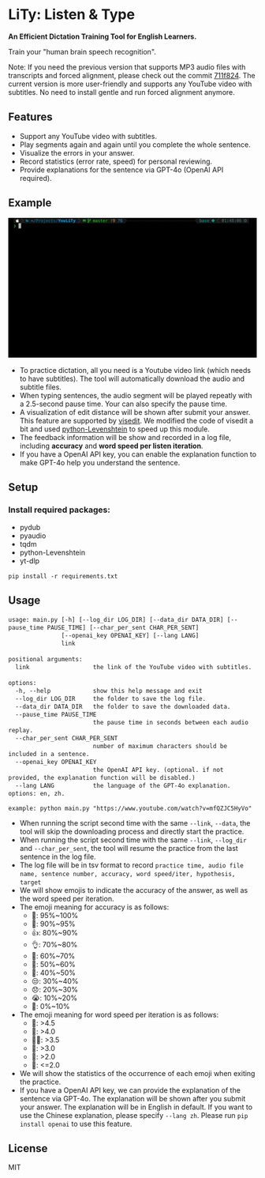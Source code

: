 # LiTy: Listen &amp; Type

**An Efficient Dictation Training Tool for English Learners.**

Train your "human brain speech recognition".

Note: If you need the previous version that supports MP3 audio files with transcripts and forced alignment, please check out the commit [711f824](https://github.com/voidism/LiTy/tree/711f824a9fb799196f0ddc46ad3518191ad4a922). The current version is more user-friendly and supports any YouTube video with subtitles. No need to install gentle and run forced alignment anymore.

## Features
- Support any YouTube video with subtitles.
- Play segments again and again until you complete the whole sentence.
- Visualize the errors in your answer.
- Record statistics (error rate, speed) for personal reviewing.
- Provide explanations for the sentence via GPT-4o (OpenAI API required).

## Example

![usage](LiTy-demo.gif)

- To practice dictation, all you need is a Youtube video link (which needs to have subtitles). The tool will automatically download the audio and subtitle files.
- When typing sentences, the audio segment will be played repeatly with a 2.5-second pause time. Your can also specify the pause time.
- A visualization of edit distance will be shown after submit your answer. This feature are supported by [visedit](https://github.com/ukiuki-satoshi/visedit/). We modified the code of visedit a bit and used [python-Levenshtein](https://github.com/ztane/python-Levenshtein/) to speed up this module.
- The feedback information will be show and recorded in a log file, including **accuracy** and **word speed per listen iteration**.
- If you have a OpenAI API key, you can enable the explanation function to make GPT-4o help you understand the sentence.

## Setup

### Install required packages:

- pydub
- pyaudio
- tqdm
- python-Levenshtein
- yt-dlp

```
pip install -r requirements.txt
```

## Usage

```
usage: main.py [-h] [--log_dir LOG_DIR] [--data_dir DATA_DIR] [--pause_time PAUSE_TIME] [--char_per_sent CHAR_PER_SENT]
               [--openai_key OPENAI_KEY] [--lang LANG]
               link

positional arguments:
  link                  the link of the YouTube video with subtitles.

options:
  -h, --help            show this help message and exit
  --log_dir LOG_DIR     the folder to save the log file.
  --data_dir DATA_DIR   the folder to save the downloaded data.
  --pause_time PAUSE_TIME
                        the pause time in seconds between each audio replay.
  --char_per_sent CHAR_PER_SENT
                        number of maximum characters should be included in a sentence.
  --openai_key OPENAI_KEY
                        the OpenAI API key. (optional. if not provided, the explanation function will be disabled.)
  --lang LANG           the language of the GPT-4o explanation. options: en, zh.
```

```
example: python main.py "https://www.youtube.com/watch?v=mfQZJC5HyVo"
```

- When running the script second time with the same `--link`, `--data`, the tool will skip the downloading process and directly start the practice.
- When running the script second time with the same `--link`, `--log_dir` and `--char_per_sent`, the tool will resume the practice from the last sentence in the log file.
- The log file will be in tsv format to record `practice time, audio file name, sentence number, accuracy, word speed/iter, hypothesis, target`
- We will show emojis to indicate the accuracy of the answer, as well as the word speed per iteration.
- The emoji meaning for accuracy is as follows:
  - 💯: 95%~100%
  - 👏: 90%~95%
  - 👍: 80%~90%
  - 👌: 70%~80%
  - 👀: 60%~70%
  - 🤔: 50%~60%
  - 🤨: 40%~50%
  - 😒: 30%~40%
  - 😞: 20%~30%
  - 😭: 10%~20%
  - 🤬: 0%~10%
- The emoji meaning for word speed per iteration is as follows:
  - 🚀: >4.5
  - 💨: >4.0
  - 🏃‍♂️: >3.5
  - 🐇: >3.0
  - 🐢: >2.0
  - 🐌: <=2.0
- We will show the statistics of the occurrence of each emoji when exiting the practice.
- If you have a OpenAI API key, we can provide the explanation of the sentence via GPT-4o. The explanation will be shown after you submit your answer. The explanation will be in English in default. If you want to use the Chinese explanation, please specify `--lang zh`. Please run `pip install openai` to use this feature.

## License

MIT
